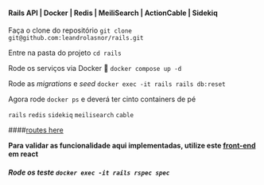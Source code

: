 #### Rails API | Docker | Redis | MeiliSearch | ActionCable | Sidekiq

Faça o clone do repositório `git clone git@github.com:leandrolasnor/rails.git`

Entre na pasta do projeto `cd rails`

Rode os serviços via Docker :whale: `docker compose up -d`

Rode as *migrations* e *seed* `docker exec -it rails rails db:reset`

Agora rode `docker ps` e deverá ter cinto containers de pé

`rails` `redis` `sidekiq`
`meilisearch` `cable`

####[routes here](http://localhost/3000/rails/info/routes)

****Para validar as funcionalidade aqui implementadas, utilize este [front-end](https://github.com/leandrolasnor/react) em react****

##### Rode os teste `docker exec -it rails rspec spec`
